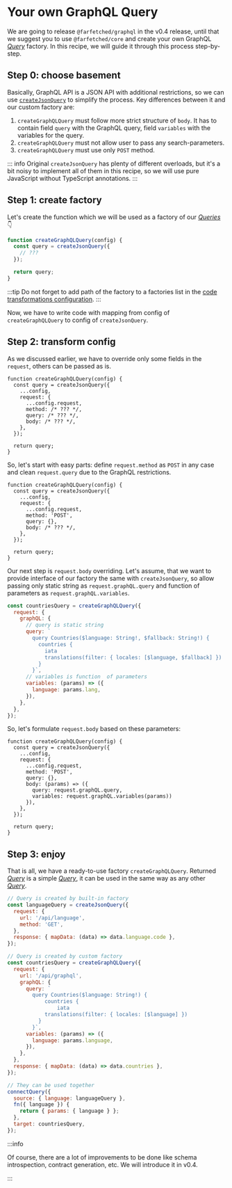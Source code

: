 # Your own GraphQL Query

We are going to release `@farfetched/graphql` in the v0.4 release, until that we suggest you to use `@farfetched/core` and create your own GraphQL [_Query_](/api/primitives/query) factory. In this recipe, we will guide it through this process step-by-step.

## Step 0: choose basement

Basically, GraphQL API is a JSON API with additional restrictions, so we can use [`createJsonQuery`](/api/factories/create_json_query) to simplify the process. Key differences between it and our custom factory are:

1. `createGraphQLQuery` must follow more strict structure of `body`. It has to contain field `query` with the GraphQL query, field `variables` with the variables for the query.
2. `createGraphQLQuery` must not allow user to pass any search-parameters.
3. `createGraphQLQuery` must use only `POST` method.

::: info
Original `createJsonQuery` has plenty of different overloads, but it's a bit noisy to implement all of them in this recipe, so we will use pure JavaScript without TypeScript annotations.
:::

## Step 1: create factory

Let's create the function which we will be used as a factory of our [_Queries_](/api/primitives/query) 👇

```js
function createGraphQLQuery(config) {
  const query = createJsonQuery({
    // ???
  });

  return query;
}
```

:::tip
Do not forget to add path of the factory to a factories list in the [code transformations configuration](/recipes/code_transformations).
:::

Now, we have to write code with mapping from config of `createGraphQLQuery` to config of `createJsonQuery`.

## Step 2: transform config

As we discussed earlier, we have to override only some fields in the `request`, others can be passed as is.

```js{3,5}
function createGraphQLQuery(config) {
  const query = createJsonQuery({
    ...config,
    request: {
      ...config.request,
      method: /* ??? */,
      query: /* ??? */,
      body: /* ??? */,
    },
  });

  return query;
}
```

So, let's start with easy parts: define `request.method` as `POST` in any case and clean `request.query` due to the GraphQL restrictions.

```js{6-7}
function createGraphQLQuery(config) {
  const query = createJsonQuery({
    ...config,
    request: {
      ...config.request,
      method: 'POST',
      query: {},
      body: /* ??? */,
    },
  });

  return query;
}
```

Our next step is `request.body` overriding. Let's assume, that we want to provide interface of our factory the same with `createJsonQuery`, so allow passing only static string as `request.graphQL.query` and function of parameters as `request.graphQL.variables`.

```js
const countriesQuery = createGraphQLQuery({
  request: {
    graphQL: {
      // query is static string
      query: `
        query Countries($language: String!, $fallback: String!) {
          countries {
            iata
            translations(filter: { locales: [$language, $fallback] })
          }
        }`,
      // variables is function  of parameters
      variables: (params) => ({
        language: params.lang,
      }),
    },
  },
});
```

So, let's formulate `request.body` based on these parameters:

```js{8-11}
function createGraphQLQuery(config) {
  const query = createJsonQuery({
    ...config,
    request: {
      ...config.request,
      method: 'POST',
      query: {},
      body: (params) => ({
        query: request.graphQL.query,
        variables: request.graphQL.variables(params))
      }),
    },
  });

  return query;
}
```

## Step 3: enjoy

That is all, we have a ready-to-use factory `createGraphQLQuery`. Returned [_Query_](/api/primitives/query) is a simple [_Query_](/api/primitives/query), it can be used in the same way as any other [_Query_](/api/primitives/query).

```js
// Query is created by built-in factory
const languageQuery = createJsonQuery({
  request: {
    url: '/api/language',
    method: 'GET',
  },
  response: { mapData: (data) => data.language.code },
});

// Query is created by custom factory
const countriesQuery = createGraphQLQuery({
  request: {
    url: '/api/graphql',
    graphQL: {
      query: `
        query Countries($language: String!) {
            countries {
                iata
            translations(filter: { locales: [$language] })
          }
        }`,
      variables: (params) => ({
        language: params.language,
      }),
    },
  },
  response: { mapData: (data) => data.countries },
});

// They can be used together
connectQuery({
  source: { language: languageQuery },
  fn({ language }) {
    return { params: { language } };
  },
  target: countriesQuery,
});
```

:::info

Of course, there are a lot of improvements to be done like schema introspection, contract generation, etc. We will introduce it in v0.4.

:::
